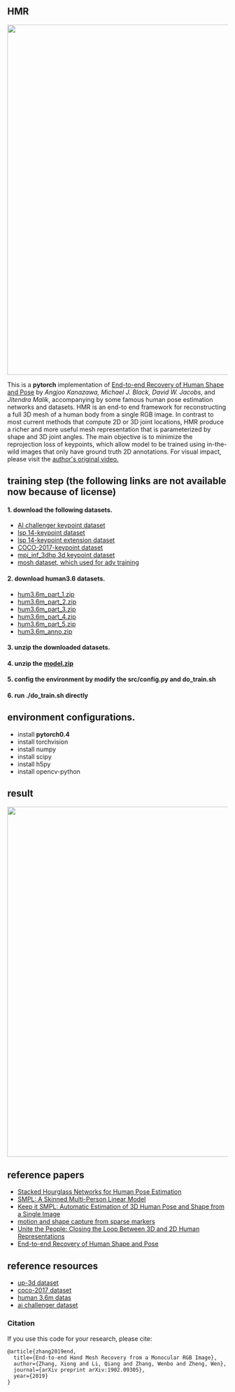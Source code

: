 ## HMR
<p align="center">
 <img src="./images/paper_picked.png" width="800px">
</p>

This is a **pytorch** implementation of [End-to-end Recovery of Human Shape and Pose](https://arxiv.org/abs/1712.06584) by *Angjoo Kanazawa, Michael J. Black, David W. Jacobs*, and *Jitendra Malik*, accompanying by some famous human pose estimation networks and datasets. 
HMR is an end-to end framework for reconstructing a full 3D mesh of a human body from a single RGB image. In contrast to most current methods that compute 2D or 3D joint locations, HMR produce a richer and more useful mesh representation that is parameterized by shape and 3D joint angles. The main objective is to minimize the reprojection loss of keypoints, which allow model to be trained using in-the-wild images that only have ground truth 2D annotations. For visual impact, please visit the [author's original video.](https://www.youtube.com/watch?v=bmMV9aJKa-c)

## training step (the following links are not available now because of license)
#### 1. download the following datasets.
- [AI challenger keypoint dataset](https://challenger.ai/datasets/keypoint)
- [lsp 14-keypoint dataset](https://pan.baidu.com/s/1BgKRJfggJcObHXkzHH5I5A)
- [lsp 14-keypoint extension dataset](https://pan.baidu.com/s/1uUcsdCKbzIwKCc9SzVFXAA)
- [COCO-2017-keypoint dataset](http://cocodataset.org/)
- [mpi_inf_3dhp 3d keypoint dataset](https://pan.baidu.com/s/1XQZNV3KPtiBi5ODnr7RB9A) 
- [mosh dataset, which used for adv training](https://pan.baidu.com/s/1OWzeMeLS5tKx1XGAiyZ0XA)
#### 2. download human3.6 datasets.
- [hum3.6m_part_1.zip](https://pan.baidu.com/s/1oeO213vrKyYEr46P1OBEgw)
- [hum3.6m_part_2.zip](https://pan.baidu.com/s/1XRnNn0qJeo5TECacjiJv4g)
- [hum3.6m_part_3.zip](https://pan.baidu.com/s/15AOngXr3zya2XsK7Sry97g)
- [hum3.6m_part_4.zip](https://pan.baidu.com/s/1RNqWSP1KREBhvPHn6-pCbA)
- [hum3.6m_part_5.zip](https://pan.baidu.com/s/109RwxgpWxEraXzIXf7iYkg)
- [hum3.6m_anno.zip](https://pan.baidu.com/s/1kCOQ2qzf69RLX3VN4cw5Mw)
#### 3. unzip the downloaded datasets.
#### 4. unzip the [model.zip](https://pan.baidu.com/s/1PUv5kUydmx5RG1E0KsQBkw)
#### 5. config the environment by modify the src/config.py and do_train.sh
#### 6. run ./do_train.sh directly

## environment configurations.
  - install **pytorch0.4**
  - install torchvision
  - install numpy
  - install scipy
  - install h5py
  - install opencv-python
 
## result
<p align="center">
 <img src="./images/r.png" width="800px">
</p> 


## reference papers
- [Stacked Hourglass Networks for Human Pose Estimation](https://arxiv.org/abs/1603.06937)
- [SMPL: A Skinned Multi-Person Linear Model](http://files.is.tue.mpg.de/black/papers/SMPL2015.pdf)
- [Keep it SMPL: Automatic Estimation of 3D Human Pose and Shape from a Single Image](https://pdfs.semanticscholar.org/4cea/52b44fc5cb1803a07fa466b6870c25535313.pdf)
- [motion and shape capture from sparse markers](http://files.is.tue.mpg.de/black/papers/MoSh.pdf)
- [Unite the People: Closing the Loop Between 3D and 2D Human Representations](https://arxiv.org/abs/1701.02468)
- [End-to-end Recovery of Human Shape and Pose](https://arxiv.org/abs/1712.06584)

## reference resources
- [up-3d dataset](http://files.is.tuebingen.mpg.de/classner/up/)
- [coco-2017 dataset](http://cocodataset.org/)
- [human 3.6m datas](http://vision.imar.ro/human3.6m/description.php)
- [ai challenger dataset](https://challenger.ai/)

### Citation
If you use this code for your research, please cite:
```
@article{zhang2019end,
  title={End-to-end Hand Mesh Recovery from a Monocular RGB Image},
  author={Zhang, Xiong and Li, Qiang and Zhang, Wenbo and Zheng, Wen},
  journal={arXiv preprint arXiv:1902.09305},
  year={2019}
}
```
